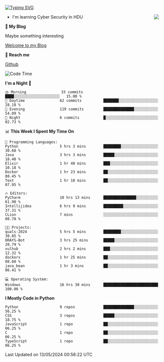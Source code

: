 [![Typing SVG](https://readme-typing-svg.herokuapp.com?font=Fira+Code&pause=1000&random=false&width=450&height=60&lines=Hello+%F0%9F%91%8B%F0%9F%8F%BB;I'm+JBNRZ)](https://git.io/typing-svg)

<a href="#">
  <img align="right" src="https://github-readme-stats.vercel.app/api?username=JBNRZ&show_icons=true&bg_color=15,f2f7fd,E0EAFC" />
</a>

- I'm learning Cyber Security in HDU

 **🌱 My Blog**

Maybe something interesting

[Welcome to my Blog](https://jbnrz.com.cn/)

 **💬 Reach me** 

[Github](https://github.com/JBNRZ)


<!--START_SECTION:waka-->
![Code Time](http://img.shields.io/badge/Code%20Time-463%20hrs%201%20min-blue)

**I'm a Night 🦉** 

```text
🌞 Morning                33 commits          ████░░░░░░░░░░░░░░░░░░░░░   15.00 % 
🌆 Daytime                62 commits          ███████░░░░░░░░░░░░░░░░░░   28.18 % 
🌃 Evening                119 commits         ██████████████░░░░░░░░░░░   54.09 % 
🌙 Night                  6 commits           █░░░░░░░░░░░░░░░░░░░░░░░░   02.73 % 
```


📊 **This Week I Spent My Time On** 

```text
💬 Programming Languages: 
Python                   5 hrs 3 mins        ████████░░░░░░░░░░░░░░░░░   30.68 % 
Java                     3 hrs 3 mins        █████░░░░░░░░░░░░░░░░░░░░   18.48 % 
Elixir                   1 hr 40 mins        ███░░░░░░░░░░░░░░░░░░░░░░   10.18 % 
Docker                   1 hr 23 mins        ██░░░░░░░░░░░░░░░░░░░░░░░   08.45 % 
Text                     1 hr 18 mins        ██░░░░░░░░░░░░░░░░░░░░░░░   07.95 % 

🔥 Editors: 
PyCharm                  10 hrs 13 mins      ███████████████░░░░░░░░░░   61.90 % 
Intellijidea             6 hrs 9 mins        █████████░░░░░░░░░░░░░░░░   37.31 % 
CLion                    7 mins              ░░░░░░░░░░░░░░░░░░░░░░░░░   00.78 % 

🐱‍💻 Projects: 
quals-2024               5 hrs 5 mins        ████████░░░░░░░░░░░░░░░░░   30.85 % 
0RAYS-Bot                3 hrs 25 mins       █████░░░░░░░░░░░░░░░░░░░░   20.79 % 
vulhub                   2 hrs 2 mins        ███░░░░░░░░░░░░░░░░░░░░░░   12.32 % 
dockers                  1 hr 25 mins        ██░░░░░░░░░░░░░░░░░░░░░░░   08.60 % 
java_bean                1 hr 3 mins         ██░░░░░░░░░░░░░░░░░░░░░░░   06.41 % 

💻 Operating System: 
Windows                  16 hrs 30 mins      █████████████████████████   100.00 % 
```

**I Mostly Code in Python** 

```text
Python                   9 repos             ██████████████░░░░░░░░░░░   56.25 % 
CSS                      3 repos             █████░░░░░░░░░░░░░░░░░░░░   18.75 % 
JavaScript               1 repo              ██░░░░░░░░░░░░░░░░░░░░░░░   06.25 % 
C                        1 repo              ██░░░░░░░░░░░░░░░░░░░░░░░   06.25 % 
TypeScript               1 repo              ██░░░░░░░░░░░░░░░░░░░░░░░   06.25 % 
```




 Last Updated on 13/05/2024 00:56:22 UTC
<!--END_SECTION:waka-->

